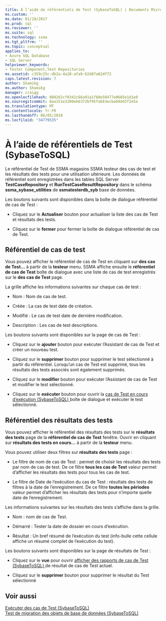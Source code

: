 ```yaml
---
title: À l’aide de référentiels de Test (SybaseToSQL) | Documents Microsoft
ms.custom: ''
ms.date: 01/19/2017
ms.prod: sql
ms.reviewer: ''
ms.suite: sql
ms.technology: ssma
ms.tgt_pltfrm: ''
ms.topic: conceptual
applies_to:
- Azure SQL Database
- SQL Server
helpviewer_keywords:
- Tester Component,Test Repositories
ms.assetid: c359c25c-db2a-4a20-afa9-62d87a62df72
caps.latest.revision: 7
author: Shamikg
ms.author: Shamikg
manager: craigg
ms.openlocfilehash: 880262cf0342c66a91a1f88e50477e0685e1d1e0
ms.sourcegitcommit: 8aa151e3280eb6372bf95fab63ecbab9dd3f2e5e
ms.translationtype: MT
ms.contentlocale: fr-FR
ms.lasthandoff: 06/05/2018
ms.locfileid: "34779535"
---
```

# <a name="using-test-repositories-sybasetosql"></a>À l’aide de référentiels de Test (SybaseToSQL)
Le référentiel de Test de SSMA magasins SSMA testeur des cas de test et les résultats des tests pour une utilisation ultérieure. Les données de référentiel sont enregistrées dans les tables SQL Server **TestCaseRepository** et **RunTestCaseResultRepository** dans le schéma **ssma_sybase_utilities** de **ssmatesterdb_syb** base de données.  
  
Les boutons suivants sont disponibles dans la boîte de dialogue référentiel de cas de Test :  
  
-   Cliquez sur le **Actualiser** bouton pour actualiser la liste des cas de Test et résultats des tests.  
  
-   Cliquez sur le **fermer** pour fermer la boîte de dialogue référentiel de cas de Test.  
  
## <a name="test-cases-repository"></a>Référentiel de cas de test  
Vous pouvez afficher le référentiel de cas de Test en cliquant sur **des cas de Test...** à partir de la **testeur** menu. SSMA affiche ensuite le **référentiel de cas de Test** boîte de dialogue avec une liste de cas de test enregistrés sur le **des cas de Test** page.  
  
La grille affiche les informations suivantes sur chaque cas de test :  
  
-   Nom : Nom de cas de test.  
  
-   Créée : La cas de test date de création.  
  
-   Modifié : Le cas de test date de dernière modification.  
  
-   Description : Les cas de test descriptions.  
  
Les boutons suivants sont disponibles sur la page de cas de Test :  
  
-   Cliquez sur le **ajouter** bouton pour exécuter l’Assistant de cas de Test et créer un nouveau test.  
  
-   Cliquez sur le **supprimer** bouton pour supprimer le test sélectionné à partir du référentiel. Lorsqu’un cas de Test est supprimé, tous les résultats des tests associés sont également supprimés.  
  
-   Cliquez sur le **modifier** bouton pour exécuter l’Assistant de cas de Test et modifier le test sélectionné.  
  
-   Cliquez sur le **exécuter** bouton pour ouvrir la [cas de Test en cours d’exécution &#40;SybaseToSQL&#41; ](../../ssma/sybase/running-test-cases-sybasetosql.md) boîte de dialogue et exécuter le test sélectionné.  
  
## <a name="test-results-repository"></a>Référentiel des résultats des tests  
Vous pouvez afficher le référentiel des résultats des tests sur le **résultats des tests** page de la **référentiel de cas de Test** fenêtre. Ouvrir en cliquant sur **résultats des tests en cours...** à partir de la **testeur** menu.  
  
Vous pouvez utiliser deux filtres sur **résultats des tests** page :  
  
-   Le filtre de nom de cas de Test : permet de choisir les résultats des tests par nom de cas de test. De ce filtre **tous les cas de Test** valeur permet d’afficher les résultats des tests pour tous les cas de test.  
  
-   Le filtre de Date de l’exécution du cas de Test : résultats des tests de filtres à la date de l’enregistrement. De ce filtre **toutes les périodes** valeur permet d’afficher les résultats des tests pour n’importe quelle date de l’enregistrement.  
  
Les informations suivantes sur les résultats des tests s’affiche dans la grille.  
  
-   Nom : nom de cas de Test.  
  
-   Démarré : Tester la date de dossier en cours d’exécution.  
  
-   Résultat : Un bref résumé de l’exécution du test (info-bulle cette cellule affiche un résumé complet de l’exécution du test).  
  
Les boutons suivants sont disponibles sur la page de résultats de Test :  
  
-   Cliquez sur le **vue** pour ouvrir [afficher des rapports de cas de Test &#40;SybaseToSQL&#41; ](../../ssma/sybase/viewing-test-case-reports-sybasetosql.md) de résultat de cas de Test actuel.  
  
-   Cliquez sur le **supprimer** bouton pour supprimer le résultat du Test sélectionné  
  
## <a name="see-also"></a>Voir aussi  
[Exécuter des cas de Test &#40;SybaseToSQL&#41;](../../ssma/sybase/running-test-cases-sybasetosql.md)  
[Test de migration des objets de base de données &#40;SybaseToSQL&#41;](../../ssma/sybase/testing-migrated-database-objects-sybasetosql.md)  
  
